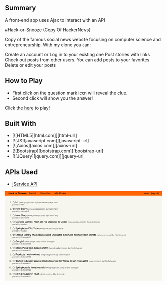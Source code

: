 

<!-- GETTING STARTED -->


## Summary

A front-end app uses Ajax to interact with an API

#Hack-or-Snooze  (Copy Of HackerNews)

Copy of the famous social news website focusing on computer science and entrepreneurship. With my clone you can:

Create an account or Log in to your existing one
Post stories with links
Check out posts from other users. You can add posts to your favorites
Delete or edit your posts

## How to Play
- First click on the question mark icon will reveal the clue.
- Second click will show you the answer!

Click the [here](https://arslanob.github.io/HackorSnooze/) to play! 


## Built With

- [![HTML5][html.com]][html-url]
- [![JS][javascript.com]][javascript-url]
- [![Axios][axios.com]][axios-url]
- [![Bootstrap][bootstrap.com]][bootstrap-url]
- [![JQuery][jquery.com]][jquery-url]


## APIs Used
- [jService API](https://jservice.io/)

![App Screenshot](https://github.com/arslanob/HackorSnooze/blob/master/HackorSnooze%20Screen.png)
